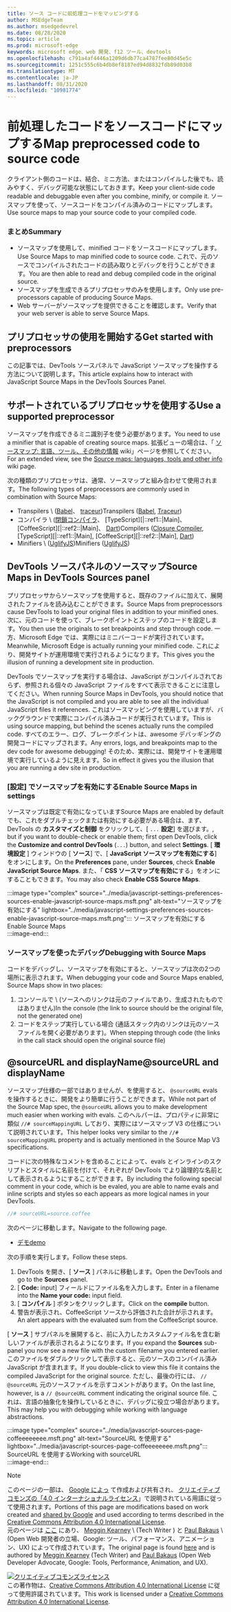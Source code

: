 ```yaml
---
title: ソース コードに前処理コードをマッピングする
author: MSEdgeTeam
ms.author: msedgedevrel
ms.date: 08/28/2020
ms.topic: article
ms.prod: microsoft-edge
keywords: microsoft edge、web 開発、f12 ツール、devtools
ms.openlocfilehash: c791a4af4446a1209d6db77ca4787fee80d45e5c
ms.sourcegitcommit: 1251c555c6b4db8ef8187ed94d8832fdb89d03b8
ms.translationtype: MT
ms.contentlocale: ja-JP
ms.lasthandoff: 08/31/2020
ms.locfileid: "10981774"
---
```

<!-- Copyright Meggin Kearney and Paul Bakaus

   Licensed under the Apache License, Version 2.0 (the "License");
   you may not use this file except in compliance with the License.
   You may obtain a copy of the License at

       https://www.apache.org/licenses/LICENSE-2.0

   Unless required by applicable law or agreed to in writing, software
   distributed under the License is distributed on an "AS IS" BASIS,
   WITHOUT WARRANTIES OR CONDITIONS OF ANY KIND, either express or implied.
   See the License for the specific language governing permissions and
   limitations under the License.  -->  





# <span data-ttu-id="e7ef7-103">前処理したコードをソースコードにマップする</span><span class="sxs-lookup"><span data-stu-id="e7ef7-103">Map preprocessed code to source code</span></span>   




<span data-ttu-id="e7ef7-104">クライアント側のコードは、結合、ミニ方法、またはコンパイルした後でも、読みやすく、デバッグ可能な状態にしておきます。</span><span class="sxs-lookup"><span data-stu-id="e7ef7-104">Keep your client-side code readable and debuggable even after you combine, minify, or compile it.</span></span>  <span data-ttu-id="e7ef7-105">ソースマップを使って、ソースコードをコンパイル済みのコードにマップします。</span><span class="sxs-lookup"><span data-stu-id="e7ef7-105">Use source maps to map your source code to your compiled code.</span></span>  

### <span data-ttu-id="e7ef7-106">まとめ</span><span class="sxs-lookup"><span data-stu-id="e7ef7-106">Summary</span></span>  

*   <span data-ttu-id="e7ef7-107">ソースマップを使用して、minified コードをソースコードにマップします。</span><span class="sxs-lookup"><span data-stu-id="e7ef7-107">Use Source Maps to map minified code to source code.</span></span> <span data-ttu-id="e7ef7-108">これで、元のソースでコンパイルされたコードの読み取りとデバッグを行うことができます。</span><span class="sxs-lookup"><span data-stu-id="e7ef7-108">You are then able to read and debug compiled code in the original source.</span></span>  
*   <span data-ttu-id="e7ef7-109">ソースマップを生成できるプリプロセッサのみを使用します。</span><span class="sxs-lookup"><span data-stu-id="e7ef7-109">Only use pre-processors capable of producing Source Maps.</span></span>  
*   <span data-ttu-id="e7ef7-110">Web サーバーがソースマップを提供できることを確認します。</span><span class="sxs-lookup"><span data-stu-id="e7ef7-110">Verify that your web server is able to serve Source Maps.</span></span>  
    
<!--todo: add link to preprocessors capable of producing Source Maps when section is available -->  
<!--[]: /web/tools/setup/setup-preprocessors?#supported_preprocessors ""  -->  

## <span data-ttu-id="e7ef7-111">プリプロセッサの使用を開始する</span><span class="sxs-lookup"><span data-stu-id="e7ef7-111">Get started with preprocessors</span></span>  

<span data-ttu-id="e7ef7-112">この記事では、DevTools ソースパネルで JavaScript ソースマップを操作する方法について説明します。</span><span class="sxs-lookup"><span data-stu-id="e7ef7-112">This article explains how to interact with JavaScript Source Maps in the DevTools Sources Panel.</span></span>  <!--For a first overview of what preprocessors are, how each may help, and how Source Maps work; see Set Up CSS & JS Preprocessors.  -->  

<!--todo: add link to Set Up CSS & JS Preprocessors when section is available -->  
<!--[]: /web/tools/setup/setup-preprocessors#debugging-and-editing-preprocessed-content ""  -->  

## <span data-ttu-id="e7ef7-113">サポートされているプリプロセッサを使用する</span><span class="sxs-lookup"><span data-stu-id="e7ef7-113">Use a supported preprocessor</span></span>  

<span data-ttu-id="e7ef7-114">ソースマップを作成できるミニ識別子を使う必要があります。</span><span class="sxs-lookup"><span data-stu-id="e7ef7-114">You need to use a minifier that is capable of creating source maps.</span></span>  <!--For the most popular options, see the preprocessor support section.  -->  <span data-ttu-id="e7ef7-115">拡張ビューの場合は、「 [ソースマップ: 言語、ツール、その他の情報][GitHubWikiSourceMapsLanguagesTools] wiki」ページを参照してください。</span><span class="sxs-lookup"><span data-stu-id="e7ef7-115">For an extended view, see the [Source maps: languages, tools and other info][GitHubWikiSourceMapsLanguagesTools] wiki page.</span></span>  

<!--todo: add link to see the preprocessor support section when section is available -->  
<!--[]: /web/tools/setup/setup-preprocessors?#supported_preprocessors ""  -->  

<span data-ttu-id="e7ef7-116">次の種類のプリプロセッサは、通常、ソースマップと組み合わせて使用されます。</span><span class="sxs-lookup"><span data-stu-id="e7ef7-116">The following types of preprocessors are commonly used in combination with Source Maps:</span></span>  

*   <span data-ttu-id="e7ef7-117">Transpilers \ ([Babel][BabelJS]、 [traceur][GitHubWikiGoogleTraceurCompiler]\)</span><span class="sxs-lookup"><span data-stu-id="e7ef7-117">Transpilers \([Babel][BabelJS], [Traceur][GitHubWikiGoogleTraceurCompiler]\)</span></span>  
*   <span data-ttu-id="e7ef7-118">コンパイラ \ ([閉鎖コンパイラ][GitHubGoogleClosureCompiler]、 [TypeScript][|::ref1::|Main]、 [CoffeeScript][|::ref2::|Main]、 [Dart][DartMain]\)</span><span class="sxs-lookup"><span data-stu-id="e7ef7-118">Compilers \([Closure Compiler][GitHubGoogleClosureCompiler], [TypeScript][|::ref1::|Main], [CoffeeScript][|::ref2::|Main], [Dart][DartMain]\)</span></span>  
*   <span data-ttu-id="e7ef7-119">Minifiers \ ([UglifyJS][GitHubMishooUglifyJS]\)</span><span class="sxs-lookup"><span data-stu-id="e7ef7-119">Minifiers \([UglifyJS][GitHubMishooUglifyJS]\)</span></span>  
    
## <span data-ttu-id="e7ef7-120">DevTools ソースパネルのソースマップ</span><span class="sxs-lookup"><span data-stu-id="e7ef7-120">Source Maps in DevTools Sources panel</span></span>  

<span data-ttu-id="e7ef7-121">プリプロセッサからソースマップを使用すると、既存のファイルに加えて、展開されたファイルを読み込むことができます。</span><span class="sxs-lookup"><span data-stu-id="e7ef7-121">Source Maps from preprocessors cause DevTools to load your original files in addition to your minified ones.</span></span>  <span data-ttu-id="e7ef7-122">次に、元のコードを使って、ブレークポイントとステップのコードを設定します。</span><span class="sxs-lookup"><span data-stu-id="e7ef7-122">You then use the originals to set breakpoints and step through code.</span></span>  <span data-ttu-id="e7ef7-123">一方、Microsoft Edge では、実際にはミニバーコードが実行されています。</span><span class="sxs-lookup"><span data-stu-id="e7ef7-123">Meanwhile, Microsoft Edge is actually running your minified code.</span></span> <span data-ttu-id="e7ef7-124">これにより、開発サイトが運用環境で実行されるようになります。</span><span class="sxs-lookup"><span data-stu-id="e7ef7-124">This gives you the illusion of running a development site in production.</span></span>  

<span data-ttu-id="e7ef7-125">DevTools でソースマップを実行する場合は、JavaScript がコンパイルされておらず、参照される個々の JavaScript ファイルをすべて表示できることに注意してください。</span><span class="sxs-lookup"><span data-stu-id="e7ef7-125">When running Source Maps in DevTools, you should notice that the JavaScript is not compiled and you are able to see all the individual JavaScript files it references.</span></span>  <span data-ttu-id="e7ef7-126">これはソースマッピングを使用していますが、バックグラウンドで実際にコンパイル済みコードが実行されています。</span><span class="sxs-lookup"><span data-stu-id="e7ef7-126">This is using source mapping, but behind the scenes actually runs the compiled code.</span></span>  <span data-ttu-id="e7ef7-127">すべてのエラー、ログ、ブレークポイントは、awesome デバッギングの開発コードにマップされます。</span><span class="sxs-lookup"><span data-stu-id="e7ef7-127">Any errors, logs, and breakpoints map to the dev code for awesome debugging!</span></span>  <span data-ttu-id="e7ef7-128">そのため、実際には、開発サイトを運用環境で実行しているように見えます。</span><span class="sxs-lookup"><span data-stu-id="e7ef7-128">So in effect it gives you the illusion that you are running a dev site in production.</span></span>  

### <span data-ttu-id="e7ef7-129">[設定] でソースマップを有効にする</span><span class="sxs-lookup"><span data-stu-id="e7ef7-129">Enable Source Maps in settings</span></span>  

<span data-ttu-id="e7ef7-130">ソースマップは既定で有効になっています</span><span class="sxs-lookup"><span data-stu-id="e7ef7-130">Source Maps are enabled by default</span></span> <!--\(as of Microsoft Edge 39\)--><span data-ttu-id="e7ef7-131">でも、これをダブルチェックまたは有効にする必要がある場合は、まず、DevTools の **カスタマイズと制御** をクリックして、[ `...` **設定**] を選びます。</span><span class="sxs-lookup"><span data-stu-id="e7ef7-131">, but if you want to double-check or enable them; first open DevTools, click the **Customize and control DevTools** \(`...`\) button, and select **Settings**.</span></span>  <span data-ttu-id="e7ef7-132">[ **環境設定** ] ウィンドウの [ **ソース**] で、[ **JavaScript ソースマップを有効にする**] をオンにします。</span><span class="sxs-lookup"><span data-stu-id="e7ef7-132">On the **Preferences** pane, under **Sources**, check **Enable JavaScript Source Maps**.</span></span>  <span data-ttu-id="e7ef7-133">また、「 **CSS ソースマップを有効に**する」をオンにすることもできます。</span><span class="sxs-lookup"><span data-stu-id="e7ef7-133">You may also check **Enable CSS Source Maps**.</span></span>  

:::image type="complex" source="../media/javascript-settings-preferences-sources-enable-javascript-source-maps.msft.png" alt-text="ソースマップを有効にする" lightbox="../media/javascript-settings-preferences-sources-enable-javascript-source-maps.msft.png":::
   <span data-ttu-id="e7ef7-135">ソースマップを有効にする</span><span class="sxs-lookup"><span data-stu-id="e7ef7-135">Enable Source Maps</span></span>  
:::image-end:::  

### <span data-ttu-id="e7ef7-136">ソースマップを使ったデバッグ</span><span class="sxs-lookup"><span data-stu-id="e7ef7-136">Debugging with Source Maps</span></span>  

<span data-ttu-id="e7ef7-137">コードをデバッグし、ソースマップを有効にすると、ソースマップは次の2つの場所に表示されます。</span><span class="sxs-lookup"><span data-stu-id="e7ef7-137">When debugging your code and Source Maps enabled, Source Maps show in two places:</span></span>  

1.  <span data-ttu-id="e7ef7-138">コンソールで \ (ソースへのリンクは元のファイルであり、生成されたものではありません)</span><span class="sxs-lookup"><span data-stu-id="e7ef7-138">In the console \(the link to source should be the original file, not the generated one\)</span></span>  
1.  <span data-ttu-id="e7ef7-139">コードをステップ実行している場合 (通話スタック内のリンクは元のソースファイルを開く必要があります)。</span><span class="sxs-lookup"><span data-stu-id="e7ef7-139">When stepping through code \(the links in the call stack should open the original source file\)</span></span>  
    
<!--todo: add link to debugging your code when section is available -->  
<!--[DebugBreakpointsStepCode]: https://docs.microsoft.com/microsoft-edge/devtools-guide-chromium/debug/breakpoints/step-code ""  -->  

## <span data-ttu-id="e7ef7-140">@sourceURL and displayName</span><span class="sxs-lookup"><span data-stu-id="e7ef7-140">@sourceURL and displayName</span></span>  

<span data-ttu-id="e7ef7-141">ソースマップ仕様の一部ではありませんが、を使用すると、 `@sourceURL` evals を操作するときに、開発をより簡単に行うことができます。</span><span class="sxs-lookup"><span data-stu-id="e7ef7-141">While not part of the Source Map spec, the `@sourceURL` allows you to make development much easier when working with evals.</span></span>  <span data-ttu-id="e7ef7-142">このヘルパーは、プロパティに非常に類似 `//# sourceMappingURL` しており、実際にはソースマップ V3 の仕様について説明されています。</span><span class="sxs-lookup"><span data-stu-id="e7ef7-142">This helper looks very similar to the `//# sourceMappingURL` property and is actually mentioned in the Source Map V3 specifications.</span></span>  

<span data-ttu-id="e7ef7-143">コードに次の特殊なコメントを含めることによって、evals とインラインのスクリプトとスタイルに名前を付けて、それぞれが DevTools でより論理的な名前として表示されるようにすることができます。</span><span class="sxs-lookup"><span data-stu-id="e7ef7-143">By including the following special comment in your code, which is be evaled, you are able to name evals and inline scripts and styles so each appears as more logical names in your DevTools.</span></span>  

```javascript
//# sourceURL=source.coffee
```  

<span data-ttu-id="e7ef7-144">次のページに移動します。</span><span class="sxs-lookup"><span data-stu-id="e7ef7-144">Navigate to the following page.</span></span>  

*   [<span data-ttu-id="e7ef7-145">デモ</span><span class="sxs-lookup"><span data-stu-id="e7ef7-145">demo</span></span>][CssNinjaDemoSourceMapping]
    
<span data-ttu-id="e7ef7-146">次の手順を実行します。</span><span class="sxs-lookup"><span data-stu-id="e7ef7-146">Follow these steps.</span></span>  

1.  <span data-ttu-id="e7ef7-147">DevTools を開き、[ **ソース** ] パネルに移動します。</span><span class="sxs-lookup"><span data-stu-id="e7ef7-147">Open the DevTools and go to the **Sources** panel.</span></span>  
1.  <span data-ttu-id="e7ef7-148">[ **Code:** input] フィールドにファイル名を入力します。</span><span class="sxs-lookup"><span data-stu-id="e7ef7-148">Enter in a filename into the **Name your code:** input field.</span></span>  
1.  <span data-ttu-id="e7ef7-149">[ **コンパイル** ] ボタンをクリックします。</span><span class="sxs-lookup"><span data-stu-id="e7ef7-149">Click on the **compile** button.</span></span>  
1.  <span data-ttu-id="e7ef7-150">警告が表示され、CoffeeScript ソースから評価された合計が示されます。</span><span class="sxs-lookup"><span data-stu-id="e7ef7-150">An alert appears with the evaluated sum from the CoffeeScript source.</span></span>  
    
<span data-ttu-id="e7ef7-151">[ **ソース** ] サブパネルを展開すると、前に入力したカスタムファイル名を含む新しいファイルが表示されるようになります。</span><span class="sxs-lookup"><span data-stu-id="e7ef7-151">If you expand the **Sources** sub-panel you now see a new file with the custom filename you entered earlier.</span></span>  <span data-ttu-id="e7ef7-152">このファイルをダブルクリックして表示すると、元のソースのコンパイル済み JavaScript が含まれます。</span><span class="sxs-lookup"><span data-stu-id="e7ef7-152">If you double-click to view this file it contains the compiled JavaScript for the original source.</span></span>  <span data-ttu-id="e7ef7-153">ただし、最後の行には、 `// @sourceURL` 元のソースファイルを示すコメントがあります。</span><span class="sxs-lookup"><span data-stu-id="e7ef7-153">On the last line, however, is a `// @sourceURL` comment indicating the original source file.</span></span>  <span data-ttu-id="e7ef7-154">これは、言語の抽象化を操作しているときに、デバッグに役立つ場合があります。</span><span class="sxs-lookup"><span data-stu-id="e7ef7-154">This may help you with debugging while working with language abstractions.</span></span>  

:::image type="complex" source="../media/javascript-sources-page-coffeeeeeeee.msft.png" alt-text="SourceURL を使用する" lightbox="../media/javascript-sources-page-coffeeeeeeee.msft.png":::
   <span data-ttu-id="e7ef7-156">SourceURL を使用する</span><span class="sxs-lookup"><span data-stu-id="e7ef7-156">Working with sourceURL</span></span>  
:::image-end:::  

<!--  
## Feedback   


-->  

<!-- links -->  

[BabelJS]: https://babeljs.io "Babel は JavaScript コンパイラです"  
[CoffeeScriptMain]: https://coffeescript.org "CoffeeScript"  
[CssNinjaDemoSourceMapping]: https://www.thecssninja.com/demo/source_mapping/compile.html "# SourceURL eval の簡単な例"  
[DartMain]: https://www.dartlang.org "Dart プログラミング言語"  
[GitHubGoogleClosureCompiler]: https://github.com/google/closure-compiler "google/クロージャ-コンパイラ |GitHub"  
[GitHubMishooUglifyJS]: https://github.com/mishoo/UglifyJS "mishoo/UglifyJS |GitHub"  
[GitHubWikiSourceMapsLanguagesTools]: https://github.com/ryanseddon/source-map/wiki/Source-maps:-languages,-tools-and-other-info "ソースマップ: 言語、ツール、その他の情報 |GitHub wiki"  
[GitHubWikiGoogleTraceurCompiler]: https://github.com/google/traceur-compiler/wiki/Getting-Started "はじめに-google/traceur-compiler |GitHub wiki"  
[TypeScriptMain]: https://www.typescriptlang.org "TypeScript"  

> [!NOTE]
> <span data-ttu-id="e7ef7-166">このページの一部は、 [Google によっ][GoogleSitePolicies] て作成および共有され、 [クリエイティブコモンズの「4.0 インターナショナルライセンス][CCA4IL]」で説明されている用語に従って使用されます。</span><span class="sxs-lookup"><span data-stu-id="e7ef7-166">Portions of this page are modifications based on work created and [shared by Google][GoogleSitePolicies] and used according to terms described in the [Creative Commons Attribution 4.0 International License][CCA4IL].</span></span>  
> <span data-ttu-id="e7ef7-167">元のページは [ここ](https://developers.google.com/web/tools/chrome-devtools/javascript/source-maps) にあり、 [Meggin Kearney][MegginKearney] \ (Tech Writer \) と [Paul Bakaus][PaulBakaus] \ (Open Web 開発者の立場、Google: ツール、パフォーマンス、アニメーション、UX) によって作成されています。</span><span class="sxs-lookup"><span data-stu-id="e7ef7-167">The original page is found [here](https://developers.google.com/web/tools/chrome-devtools/javascript/source-maps) and is authored by [Meggin Kearney][MegginKearney] \(Tech Writer\) and [Paul Bakaus][PaulBakaus] \(Open Web Developer Advocate, Google: Tools, Performance, Animation, and UX\).</span></span>  

[![クリエイティブコモンズライセンス][CCby4Image]][CCA4IL]  
<span data-ttu-id="e7ef7-169">この著作物は、[Creative Commons Attribution 4.0 International License][CCA4IL] に従って使用許諾されています。</span><span class="sxs-lookup"><span data-stu-id="e7ef7-169">This work is licensed under a [Creative Commons Attribution 4.0 International License][CCA4IL].</span></span>  

[CCA4IL]: https://creativecommons.org/licenses/by/4.0  
[CCby4Image]: https://i.creativecommons.org/l/by/4.0/88x31.png  
[GoogleSitePolicies]: https://developers.google.com/terms/site-policies  
[KayceBasques]: https://developers.google.com/web/resources/contributors/kaycebasques  
[MegginKearney]: https://developers.google.com/web/resources/contributors/megginkearney  
[PaulBakaus]: https://developers.google.com/web/resources/contributors/pbakaus  

